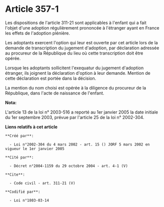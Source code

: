 # Article 357-1

Les dispositions de l'article 311-21 sont applicables à l'enfant qui a fait l'objet d'une adoption régulièrement prononcée à
l'étranger ayant en France les effets de l'adoption plénière. 

Les adoptants exercent l'option qui leur est ouverte par cet article lors de la demande de transcription du jugement
d'adoption, par déclaration adressée au procureur de la République du lieu où cette transcription doit être opérée. 

Lorsque les adoptants sollicitent l'exequatur du jugement d'adoption étranger, ils joignent la déclaration d'option à leur
demande. Mention de cette déclaration est portée dans la décision. 

La mention du nom choisi est opérée à la diligence du procureur de la République, dans l'acte de naissance de l'enfant.

**Nota:**

L'article 13 de la loi n° 2003-516 a reporté au 1er janvier 2005 la date initiale du 1er septembre 2003, prévue par l'article
25 de la loi n° 2002-304.

**Liens relatifs à cet article**

	**Créé par**:

	  - Loi n°2002-304 du 4 mars 2002 - art. 15 () JORF 5 mars 2002 en vigueur le 1er janvier 2005

	**Cité par**:

	  - Décret n°2004-1159 du 29 octobre 2004 - art. 4-1 (V)

	**Cite**:

	  - Code civil - art. 311-21 (V)

	**Codifié par**:

	  - Loi n°1803-03-14

